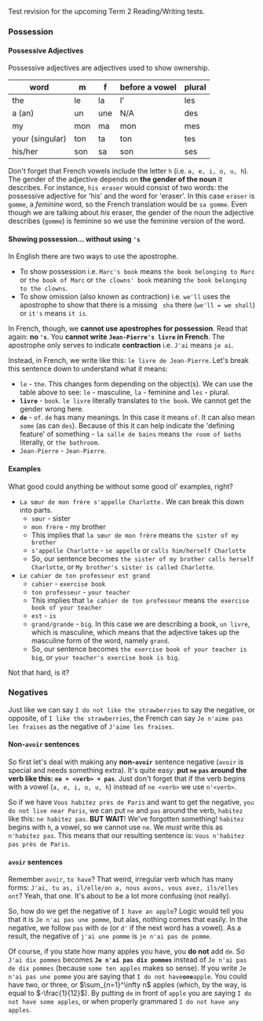 Test revision for the upcoming Term 2 Reading/Writing tests.

### Possession
#### Possessive Adjectives
Possessive adjectives are adjectives used to show ownership.

| word | m | f | before a vowel | plural |
| - | - | - | - | ----- |
| the             | le  | la  | l'  | les |
| a (an)          | un  | une | N/A | des |
| my              | mon | ma  | mon | mes |
| your (singular) | ton | ta  | ton | tes |
| his/her         | son | sa  | son | ses |

Don't forget that French vowels include the letter `h` (i.e. `a, e, i, o, u, h`). The gender of the adjective depends on **the gender of the noun** it describes. For instance, `his eraser` would consist of two words: the possessive adjective for 'his' and the word for 'eraser'. In this case `eraser` is `gomme`, a _feminine_ word, so the French translation would be `sa gomme`. Even though we are talking about _his_ eraser, the gender of the noun the adjective describes (`gomme`) is feminine so we use the feminine version of the word.
#### Showing possession... without using `'s`
In English there are two ways to use the apostrophe.

* To show possession i.e. `Marc's book` means `the book belonging to Marc` or `the book of Marc` or `the clowns' book` meaning `the book belonging to the clowns`.
* To show omission (also known as contraction) i.e. `we'll` uses the apostrophe to show that there is a missing ` sha` there (`we'll = we shall`) or `it's` means `it is`.

In French, though, we **cannot use apostrophes for possession**. Read that again: **no `'s`**. You **cannot write `Jean-Pierre's livre` in French**. The apostrophe only serves to indicate **contraction** i.e. `J'ai` means `je ai`.

Instead, in French, we write like this: `le livre de Jean-Pierre`. Let's break this sentence down to understand what it means:

* `le` - `the`. This changes form depending on the object(s). We can use the table above to see: `le` - masculine, `la` - feminine and `les` - plural.
* **`livre`** - `book`. `le livre` literally translates to `the book`. We cannot get the gender wrong here.
* **`de`** - `of`. `de` has many meanings. In this case it means `of`. It can also mean `some` (as can `des`). Because of this it can help indicate the 'defining feature' of something - `la salle de bains` means `the room of baths` literally, or `the bathroom`.
* `Jean-Pierre` - `Jean-Pierre`.

#### Examples
What good could anything be without some good ol' examples, right?

* `La sœur de mon frère s'appelle Charlotte.` We can break this down into parts.
	* `sœur` - sister
	* `mon frère` - my brother
	* This implies that `la sœur de mon frère` means `the sister of my brother`
	* `s'appelle Charlotte` - `se appelle` or `calls him/herself Charlotte`
	* So, our sentence becomes `the sister of my brother calls herself Charlotte`, or `My brother's sister is called Charlotte`.
* `Le cahier de ton professeur est grand`
	* `cahier` - `exercise book`
	* `ton professeur` - `your teacher`
	* This implies that `le cahier de ton professeur` means `the exercise book of your teacher`
	* `est` - `is`
	* `grand/grande` - `big`. In this case we are describing a book, `un livre`, which is masculine, which means that the adjective takes up the masculine form of the word, namely `grand`.
	* So, our sentence becomes `the exercise book of your teacher is big`, or `your teacher's exercise book is big`.

Not that hard, is it?


### Negatives
Just like we can say `I do not like the strawberries` to say the negative, or opposite, of `I like the strawberries`, the French can say `Je n'aime pas les fraises` as the negative of `J'aime les fraises`.

#### Non-`avoir` sentences
So first let's deal with making any **non-`avoir`** sentence negative (`avoir` is special and needs something extra). It's quite easy: **put `ne` `pas` around the verb like this: `ne + <verb> + pas`**. Just don't forget that if the verb begins with a vowel (`a, e, i, o, u, h`) instead of `ne <verb>` we use `n'<verb>`.

So if we have `Vous habitez près de Paris` and want to get the negative, `you do not live near Paris`, we can put `ne` and `pas` around the verb, `habitez` like this: `ne habitez pas`. **BUT WAIT**! We've forgotten something! `habitez` begins with `h`, a vowel, so we cannot use `ne`. We _must_ write this as `n'habitez pas`. This means that our resulting sentence is: `Vous n'habitez pas près de Paris`.

#### `avoir` sentences
Remember `avoir`, `to have`? That weird, irregular verb which has many forms: `J'ai, tu as, il/elle/on a, nous avons, vous avez, ils/elles ont`? Yeah, that one. It's about to be a lot more confusing (not really).

So, how do we get the negative of `I have an apple`? Logic would tell you that it is `Je n'ai pas une pomme`, but alas, nothing comes that easily. In the negative, we follow `pas` with `de` (or `d'` if the next word has a vowel). As a result, the negative of `j'ai une pomme` is `je n'ai pas de pomme`.

Of course, if you state how many apples you have, you **do not** add `de`. So `J'ai dix pommes` becomes **`Je n'ai pas dix pommes`** instead of `Je n'ai pas de dix pommes` (because `some ten apples` makes so sense). If you write `Je n'ai pas une pomme` you are saying that `I do not have`**` one `**`apple`. You could have two, or three, or $\sum_{n=1}^\infty n$ apples (which, by the way, is equal to $-\frac{1}{12}$). By putting `de` in front of `apple` you are saying `I do not have some apples`, or when properly grammared `I do not have any apples`.
